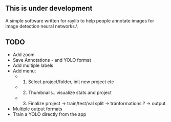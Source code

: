 ## This is under development

A simple software written for raylib to help people annotate images for image detection neural networks.\\

## TODO

- Add zoom
- Save Annotations - and YOLO format
- Add multiple labels
- Add menu:
    - 1) Select project/folder, init new project etc
    - 2) Thumbnails.. visualize stats and project
    - 3) Finalize project -> train/test/val split -> tranformations ? -> output
- Multiple output formats
- Train a YOLO directly from the app



